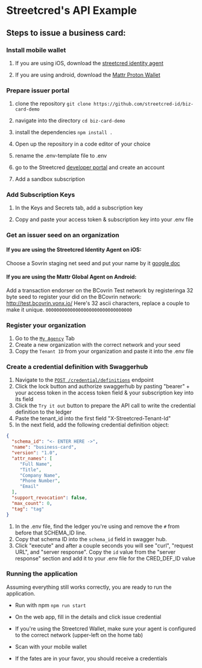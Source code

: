# Streetcred's API Example

## Steps to issue a business card: 

### Install mobile wallet
 1. If you are using iOS, download the [streetcred identity agent](https://apps.apple.com/us/app/streetcred-identity-agent/id1475160728)

 1. If you are using android, download the [Mattr Proton Wallet](https://redir.streetcred.id/lRaAnnBiSkZx)

### Prepare issuer portal
 1. clone the repository
 `git clone https://github.com/streetcred-id/biz-card-demo`
 
 1. navigate into the directory
 `cd biz-card-demo`
 
 1. install the dependencies
 `npm install .`

 1. Open up the repository in a code editor of your choice

 1. rename the .env-template file to .env

 1. go to the Streetcred <a href="https://developer.streetcred.id" target="_blank">developer portal</a> and create an account

 1. Add a sandbox subscription

### Add Subscription Keys
 1. In the Keys and Secrets tab, add a subscription key
 
 1. Copy and paste your access token & subscription key into your .env file

### Get an issuer seed on an organization

#### If you are using the Streetcred Identity Agent on iOS:
Choose a Sovrin staging net seed and put your name by it [google doc](https://docs.google.com/spreadsheets/d/1ZxLmIFy3HDimy9zMv6um_7V9DdHnDP9rP-s-fvNhsgA/edit?ts=5d8e86dd#gid=0)
 
#### If you are using the Mattr Global Agent on Android:
Add a transaction endorser on the BCovrin Test network by registeringa 32 byte seed to register your did on the BCovrin network: http://test.bcovrin.vonx.io/
Here's 32 ascii characters, replace a couple to make it unique.
    `00000000000000000000000000000000`

### Register your organization
1. Go to the [`My Agency`](https://developer.streetcred.id/orgs) Tab
1. Create a new organization with the correct network and your seed
1. Copy the `Tenant ID` from your organization and paste it into the .env file

### Create a credential definition with Swaggerhub
1. Navigate to the [`POST /credential/definitions`](https://app.swaggerhub.com/apis-docs/Streetcred/agency/v1#/Credentials/CreateCredentialDefinition) endpoint
1. Click the lock button and authorize swaggerhub by pasting "bearer" + your access token in the access token field & your subscription key into its field
1. Click the `Try it out` button to prepare the API call to write the credential definition to the ledger
1. Paste the tenant_id into the first field "X-Streetcred-Tenant-Id" 
1. In the next field, add the following credential definition object:
```json
{
  "schema_id": "<- ENTER HERE ->",
  "name": "business-card",
  "version": "1.0",
  "attr_names": [
     "Full Name",
     "Title",
     "Company Name",
     "Phone Number",
     "Email"
  ],
  "support_revocation": false,
  "max_count": 0,
  "tag": "tag"
}
```
1. In the .env file, find the ledger you're using and remove the `#` from before that SCHEMA_ID line.
1. Copy that schema ID into the `schema_id` field in swagger hub. 
1. Click "execute" and after a couple seconds you will see "curl", "request URL", and "server response".  Copy the `id` value from the "server response" section and add it to your .env file for the CRED_DEF_ID value
 
### Running the application
Assuming everything still works correctly, you are ready to run the application. 

- Run with npm
`npm run start`

- On the web app, fill in the details and click issue credential

- If you're using the Streetcred Wallet, make sure your agent is configured to the correct network (upper-left on the home tab)

- Scan with your mobile wallet

- If the fates are in your favor, you should receive a credentials


 
